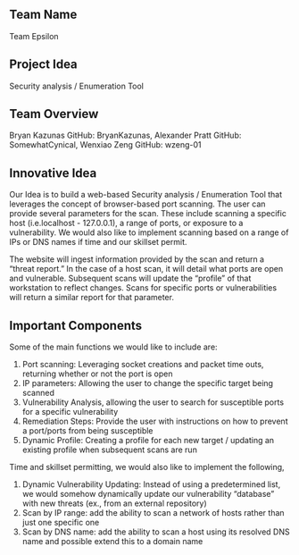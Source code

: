 Team Name
---------------------------------------------------------------------------------------------------------------------------------------------------------------------
Team Epsilon

Project Idea
---------------------------------------------------------------------------------------------------------------------------------------------------------------------
Security analysis / Enumeration Tool

Team Overview
--------------------------------------------------------------------------------------------------------------------------------------------------------------------

 Bryan Kazunas GitHub: BryanKazunas,  Alexander Pratt GitHub: SomewhatCynical, Wenxiao Zeng GitHub: wzeng-01
 
Innovative Idea
-------------------------------------------------------------------------------------------------------------------------------------------------------------------

Our Idea is to build a web-based Security analysis / Enumeration Tool that leverages the concept of browser-based port scanning. The user can provide several parameters for the scan. These include scanning a specific host (i.e.localhost - 127.0.0.1), a range of ports, or exposure to a vulnerability. We would also like to implement scanning based on a range of IPs or DNS names if time and our skillset permit.

The website will ingest information provided by the scan and return a “threat report.” In the case of a host scan, it will detail what ports are open and vulnerable. Subsequent scans will update the “profile” of that workstation to reflect changes. Scans for specific ports or vulnerabilities will return a similar report for that parameter. 

Important Components
-------------------------------------------------------------------------------------------------------------------------------------------------------------------
Some of the main functions we would like to include are:

1. Port scanning: Leveraging socket creations and packet time outs, returning whether or not the port is open 
2. IP parameters: Allowing the user to change the specific target being scanned
3. Vulnerability Analysis, allowing the user to search for susceptible ports for a specific vulnerability
4. Remediation Steps: Provide the user with instructions on how to prevent a port/ports from being susceptible
5. Dynamic Profile: Creating a profile for each new target / updating an existing profile when subsequent scans are run

Time and skillset permitting, we would also like to implement the following,

1. Dynamic Vulnerability Updating: Instead of using a predetermined list, we would somehow dynamically update our vulnerability “database” with new threats (ex., from an external repository)
2. Scan by IP range: add the ability to scan a network of hosts rather than just one specific one
3. Scan by DNS name: add the ability to scan a host using its resolved DNS name and possible extend this to a domain name

